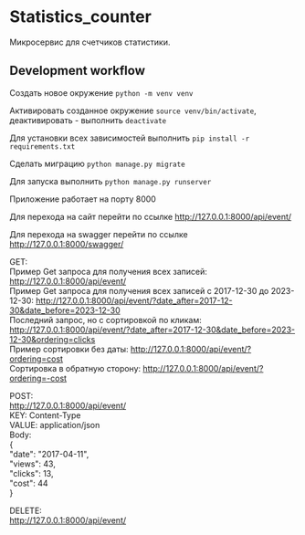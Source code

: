 # Statistics_counter
Микросервис для счетчиков статистики. 
## Development workflow
Создать новое окружение `python -m venv venv`

Активировать созданное окружение `source venv/bin/activate`, деактивировать - выполнить `deactivate`

Для установки всех зависимостей выполнить `pip install -r requirements.txt`

Сделать миграцию `python manage.py migrate` 

Для запуска выполнить `python manage.py runserver`

Приложение работает на порту 8000

Для перехода на сайт перейти по ссылке http://127.0.0.1:8000/api/event/

Для перехода на swagger перейти по ссылке http://127.0.0.1:8000/swagger/

GET:<br>
Пример Get запроса для получения всех записей: http://127.0.0.1:8000/api/event/ <br>
Пример Get запроса для получения всех записей с 2017-12-30 до 2023-12-30: http://127.0.0.1:8000/api/event/?date_after=2017-12-30&date_before=2023-12-30 <br>
Последний запрос, но с сортировкой по кликам: http://127.0.0.1:8000/api/event/?date_after=2017-12-30&date_before=2023-12-30&ordering=clicks <br>
Пример сортировки без даты: http://127.0.0.1:8000/api/event/?ordering=cost <br>
Сортировка в обратную сторону: http://127.0.0.1:8000/api/event/?ordering=-cost <br>

POST:<br>
http://127.0.0.1:8000/api/event/ <br>
KEY: Content-Type <br>
VALUE: application/json<br>
Body:<br>
{<br>
    "date": "2017-04-11",<br>
    "views": 43,<br>
    "clicks": 13,<br>
    "cost": 44 <br>
}<br>

DELETE:<br>
http://127.0.0.1:8000/api/event/